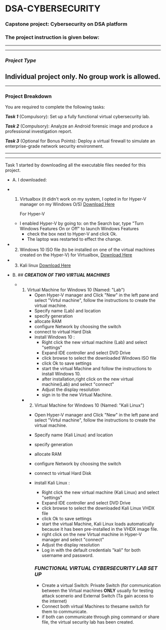 # DSA-CYBERSECURITY
### Capstone project: Cybersecurity on DSA platform
### The project instruction is given below:
---
---

   ### ***Project Type***  
Individual project only. No group work is allowed.
---
---

### Project Breakdown
You are required to complete the following tasks:

***Task 1*** (Compulsory): Set up a fully functional virtual cybersecurity lab.

***Task 2*** (Compulsory): Analyze an Android forensic image and produce a professional investigation report.

***Task 3*** (Optional for Bonus Points): Deploy a virtual firewall to simulate an enterprise-grade network security environment.

---
---
Task 1 started by downloading all the executable files needed for this project.

- A. I downloaded:
- 1. Virtualbox (it didn't work on my system, I opted in for Hyper-V manager on my Windows O/S) [Download Here](https://www.virtualbox.org)


     For Hyper-V


  - I enabled Hyper-V by going to: on the Search bar, type "Turn Windows Features On or Off" to launch Windows Features
     - check the box next to Hyper-V and click Ok.
     - The laptop was restarted to effect the change.
- 2. Windows 10 ISO file (to be installed on one of the virtual machines created on the Hyper-V) for Virtualbox, [Download Here](https://www.microsoft.com/en-us/software-download/windows10)
 - 3. Kali linux [Download Here](https://www.kali.org/get-kali/#kali-platforms)
- B. ## ***CREATION OF TWO VIRTUAL MACHINES***
  - 1. Virtual Machine for Windows 10 (Named: "Lab")
       - Open Hyper-V manager and Click "New" in the left pane and select "Virtul machine", follow the instructions to create the virtual machine.
       - Specify name (Lab) and location
       - specify generation
       - allocate RAM
       - configure Network by choosing the switch
       - connect to virtual Hard Disk
       - install Windows 10 :
          - Right click the new virtual machine (Lab) and select "settings"
          - Expand IDE controller and select DVD Drive
          - click browse to select the downloaded Windows ISO file
          - click Ok to save settings
          - start the virtual Machine and follow the instructions to install Windows 10.
          - after installation,right click on the new virtual machine(Lab) and select "connect"
          - Adjust the display resolution
          - sign in to the new Virtual Machine.
     - 2. Virtual Machine for Windows 10 (Named: "Kali Linux")
       - Open Hyper-V manager and Click "New" in the left pane and select "Virtul machine", follow the instructions to create the virtual machine.
       - Specify name (Kali Linux) and location
       - specify generation
       - allocate RAM
       - configure Network by choosing the switch
       - connect to virtual Hard Disk
       - install Kali Linux :
          - Right click the new virtual machine (Kali Linux) and select "settings"
          - Expand IDE controller and select DVD Drive
          - click browse to select the downloaded Kali Linux VHDX file
          - click Ok to save settings
          - start the virtual Machine, Kali Linux loads automatically because it has been pre-installed in the VHDX image file.
          - right click on the new Virtual machine in Hyper-V manager and select "connect"
          - Adjust the display resolution
          - Log in with the default credentials "kali" for both username and password.
          ### ***FUNCTIONAL VIRTUAL CYBERSECURITY LAB SET UP***
 
     
         - Create a virtual Switch: Private Switch (for communication between the Virtual machines **ONLY** usually for testing attack scenerio and External Switch (Ta gain access to the internet)  
         - Connect both virtual Machines to thesame switch for them to communicate.
         - if both can communicate through ping command or share file, the virtual security lab has been created.


